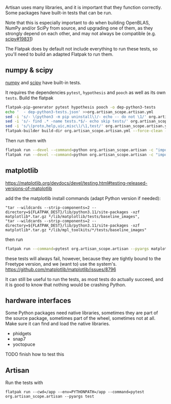 Artisan uses many libraries, and it is important that they function correctly.
Some packages have built-in tests that can be run.

Note that this is especially important to do when building OpenBLAS, NumPy and/or SciPy from source,
and upgrading one of them, as they strongly depend on each other, and may not always be compatible
(e.g. [scipy#19831](https://github.com/scipy/scipy/issues/19831))

The Flatpak does by default not include everything to run these tests, so you'll
need to build an adapted Flatpak to run them.

## numpy & scipy

[numpy](https://github.com/numpy/numpy) and [scipy](https://github.com/scipy/scipy)
have built-in tests.

It requires the dependencies `pytest`, `hypothesis` and `pooch` as well as its own `tests`.
Build the flatpak

```sh
flatpak-pip-generator pytest hypothesis pooch -o dep-python3-tests
echo '  - dep-python3-tests.json' >>org.artisan_scope.artisan.yml
sed -i 's/- \(python3 -m pip uninstall\)/- echo -- do not \1/' org.artisan_scope.artisan.yml
sed -i 's/- find .* -name tests.*$/- echo skip tests/' org.artisan_scope.artisan.yml
sed -i 's/\(proto,help,uic,misc\)/\1,test/' org.artisan_scope.artisan.yml
flatpak-builder build-dir org.artisan_scope.artisan.yml --force-clean --install --user
```

Then run them with

```sh
flatpak run --devel --command=python org.artisan_scope.artisan -c "import numpy, sys; sys.exit(numpy.test() is False)"
flatpak run --devel --command=python org.artisan_scope.artisan -c "import scipy, sys; sys.exit(scipy.test() is False)"
```

## matplotlib

https://matplotlib.org/devdocs/devel/testing.html#testing-released-versions-of-matplotlib

add the the matplotlib install commands (adapt Python version if needed):
```
"tar --wildcards --strip-components=2 --directory=${FLATPAK_DEST}/lib/python3.11/site-packages -xzf matplotlib*.tar.gz */lib/matplotlib/tests/baseline_images",
"tar --wildcards --strip-components=2 --directory=${FLATPAK_DEST}/lib/python3.11/site-packages -xzf matplotlib*.tar.gz */lib/mpl_toolkits/*/tests/baseline_images"
```

then run

```sh
flatpak run --command=pytest org.artisan_scope.artisan --pyargs matplotlib.tests
```

these tests will always fail, however, because they are tightly bound to the Freetype version, and we (want to) use the system's.
https://github.com/matplotlib/matplotlib/issues/8796

It can still be useful to run the tests, as most tests do actually succeed, and it is good to know that nothing would be crashing Python.

## hardware interfaces

Some Python packages need native libraries, sometimes they are part of the source package, sometimes part of the wheel,
sometimes not at all. Make sure it can find and load the native libraries.

- phidgets
- snap7
- yoctopuce

TODO finish how to test this

## Artisan

Run the tests with

```
flatpak run --cwd=/app --env=PYTHONPATH=/app --command=pytest org.artisan_scope.artisan --pyargs test
```

